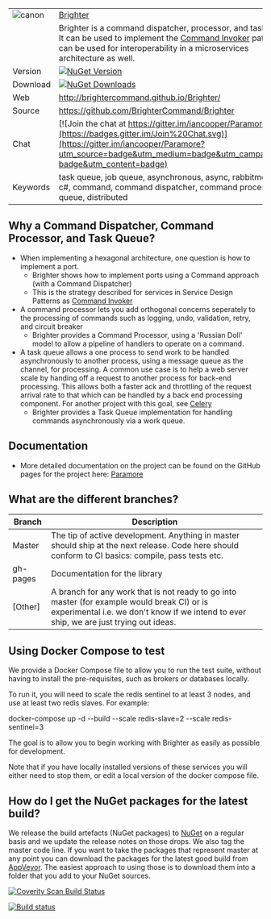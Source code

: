 | | |
| ------------- | ------------- |
|![canon](https://openclipart.org/people/amilo/canon.svg) |[Brighter](https://brightercommand.github.io/Brighter/)|
||Brighter is a command dispatcher, processor, and task queue. It can be used to implement the [Command Invoker](http://servicedesignpatterns.com/WebServiceImplementationStyles/CommandInvoker) pattern. It can be used for interoperability in a microservices architecture as well. |
| Version  | [![NuGet Version](http://img.shields.io/nuget/v/paramore.brighter.svg)](https://www.nuget.org/packages/paramore.brighter/)  |
| Download | [![NuGet Downloads](http://img.shields.io/nuget/dt/paramore.brighter.svg)](https://www.nuget.org/packages/Paramore.Brighter/) |
| Web  |http://brightercommand.github.io/Brighter/  |
| Source  |https://github.com/BrighterCommand/Brighter |
| Chat | [![Join the chat at https://gitter.im/iancooper/Paramore](https://badges.gitter.im/Join%20Chat.svg)](https://gitter.im/iancooper/Paramore?utm_source=badge&utm_medium=badge&utm_campaign=pr-badge&utm_content=badge) |
| Keywords  |task queue, job queue, asynchronous, async, rabbitmq, amqp, c#, command, command dispatcher, command  processor, queue, distributed |

## Why a Command Dispatcher, Command Processor, and Task Queue?
* When implementing a hexagonal architecture, one question is how to implement a port.
	- Brighter shows how to implement ports using a Command approach (with a Command Dispatcher)
	- This is the strategy described for services in Service Design Patterns as  [Command Invoker](http://servicedesignpatterns.com/WebServiceImplementationStyles/CommandInvoker)
* A command processor lets you add orthogonal concerns seperately to the processing of commands such as logging, undo, validation, retry, and circuit breaker
 	- Brighter provides a Command Processor, using a 'Russian Doll' model to allow a pipeline of handlers to operate on a command.
* A task queue allows a one process to send work to be handled asynchronously to another process, using a message queue as the channel, for processing. A common use case is to help a web server scale by handing off a request to another process for back-end processing. This allows both a faster ack and throttling of the request arrival rate to that which can be handled by a back end processing component. For another project with this goal, see [Celery](https://github.com/celery/celery)
 	- Brighter provides a Task Queue implementation for handling commands asynchronously via a work queue. 

## Documentation
* More detailed documentation on the project can be found on the GitHub pages for the project here: [Paramore](http://brightercommand.github.io/Brighter/)


## What are the different branches?

| Branch        | Description   |
| ------------- | ------------- |
| Master | The tip of active development. Anything in master should ship at the next release. Code here should conform to CI basics: compile, pass tests etc.  |
| gh-pages | Documentation for the library|
| [Other]  | A branch for any work that is not ready to go into master (for example would break CI) or is experimental i.e. we don't know if we intend to ever ship, we are just trying out ideas.  |

## Using Docker Compose to test ##
We provide a Docker Compose file to allow you to run the test suite, without having to install the pre-requisites, such as brokers or databases locally.

To run it, you will need to scale the redis sentinel to at least 3 nodes, and use at least two redis slaves. For example:

docker-compose up -d --build --scale redis-slave=2 --scale redis-sentinel=3

The goal is to allow you to begin working with Brighter as easily as possible for development.

Note that if you have locally installed versions of these services you will either need to stop them, or edit a local version of the docker compose file.

## How do I get the NuGet packages for the latest build?
We release the build artefacts (NuGet packages) to [NuGet](http://nuget.org) on a regular basis and we update the release notes on those drops. We also tag the master code line. If you want to take the packages that represent master at any point you can download the packages for the latest good build from [AppVeyor](https://ci.appveyor.com/nuget/paramore-brighter-m289d49fraww). The easiest approach to using those is to download them into a folder that you add to your NuGet sources. 

<a href="https://scan.coverity.com/projects/2900">
  <img alt="Coverity Scan Build Status"
       src="https://scan.coverity.com/projects/2900/badge.svg"/>
</a>

[![Build status](https://ci.appveyor.com/api/projects/status/srgw17idv5994wkm/branch/master?svg=true)](https://ci.appveyor.com/project/BrighterCommand/paramore-brighter/branch/master)
